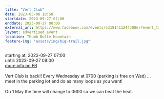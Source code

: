 ```yaml
---
title: "Vert Club"
date: 2023-05-08 10:58
startdate: 2023-09-27 07:00
enddate: 2023-09-27 08:00
external_url: https://www.facebook.com/events/531814112443086/?event_time_id=531814115776419
layout: advertised_event
location: Thumb Butte Mountain
feature-img: "assets/img/big-trail.jpg"
---
```


starting at: 2023-09-27 07:00<br>until: 2023-09-27 08:00<br><a href="https://www.facebook.com/events/531814112443086/?event_time_id=531814115776419">more info on FB</a><br><br>Vert Club is back!! Every Wednesday at 0700 (parking is free on Wed) … meet in the parking lot and do as many loops as you want!<br>
  <br>
  On 1 May the time will change to 0600 so we can beat the heat.<br>
  <br>
  
